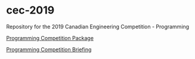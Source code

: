 # cec-2019
Repository for the 2019 Canadian Engineering Competition - Programming

[Programming Competition Package](https://github.com/deadinsky/cec-2019/blob/master/Programming%20Competition%20Package.pdf)

[Programming Competition Briefing](https://github.com/deadinsky/cec-2019/blob/master/Programming%20Competition%20Briefing.pdf)